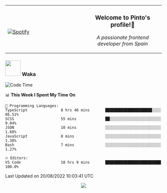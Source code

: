 <table width="100%" align="center"> 
  <tr>
  <td width="50%">
      
&nbsp; <br> [![Spotify](https://novatorem-zeta-rust.vercel.app/api/spotify)](https://open.spotify.com/user/novatorem-zeta-rust)

  </td>
  <td width="50%">
    <h3 align="center">Welcome to Pinto's profile!👋</h3>
    <p align="center"><em>A passionate frontend developer from Spain</em></p>
  </td>
  </table>

### <img src="https://media.giphy.com/media/VgCDAzcKvsR6OM0uWg/giphy.gif" width="50"> Waka

  <!--START_SECTION:waka-->
![Code Time](http://img.shields.io/badge/Code%20Time-771%20hrs%2047%20mins-blue)

📊 **This Week I Spent My Time On** 

```text
💬 Programming Languages: 
TypeScript               8 hrs 46 mins       █████████████████████░░░░   86.51% 
SCSS                     55 mins             ██░░░░░░░░░░░░░░░░░░░░░░░   9.04% 
JSON                     10 mins             ░░░░░░░░░░░░░░░░░░░░░░░░░   1.68% 
JavaScript               8 mins              ░░░░░░░░░░░░░░░░░░░░░░░░░   1.38% 
Bash                     7 mins              ░░░░░░░░░░░░░░░░░░░░░░░░░   1.27%

🔥 Editors: 
VS Code                  10 hrs 9 mins       █████████████████████████   100.0%

```


 Last Updated on 20/08/2022 10:03:41 UTC
<!--END_SECTION:waka-->

<div align="center">
<img src="https://github-readme-stats-gilt-tau.vercel.app/api/top-langs/?username=pinto-hub&layout=compact&theme=dracula" />
</div>
